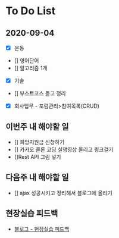 # To Do List

## 2020-09-04

-   [x] 운동
-   [] 영어단어
-   [] 알고리즘 1개
-   [x] 기술
-   [] 부스트코스 듣고 정리
-   [x] 회사업무 - 포럼관리>참여목록(CRUD)

## 이번주 내 해야할 일

-   [] 희망지원금 신청하기
-   [] 카카오 클론 코딩 실행영상 올리고 링크걸기
-   []Rest API 그림 넣기

## 다음주 내 해야할 일

-   [] ajax 성공시키고 정리해서 블로그에 올리기

## 현장실습 피드백

-   [블로그 - 현장실습 피드백](https://kimmy100b.github.io/%ED%98%84%EC%9E%A5%EC%8B%A4%EC%8A%B5/2020/09/04/feedback/)
